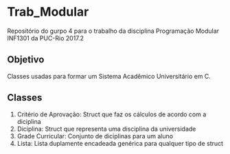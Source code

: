 # Trab_Modular
Repositório do gurpo 4 para o trabalho da disciplina Programação Modular INF1301 da PUC-Rio 2017.2

## Objetivo
  Classes usadas para formar um Sistema Acadêmico Universitário em C.

## Classes

1) Critério de Aprovação:
  Struct que faz os cálculos de acordo com a diciplina
2) Diciplina: 
  Struct que representa uma disciplina da universidade
3) Grade Curricular:
  Conjunto de diciplinas para um aluno
4) Lista:
  Lista duplamente encadeada genérica para qualquer tipo de struct
